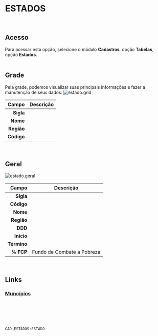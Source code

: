 # ESTADOS
<br>

## Acesso
Para acessar esta opção, selecione o módulo **Cadastros**, opção **Tabelas**, opção **Estados**.
<br>
<br>

## Grade
Pela grade, podemos visualizar suas principais informações e fazer a manutenção de seus dados.
![estado.grid](https://raw.githubusercontent.com/netforcews/docs-erp/master/cadastros/imagens/estado.grid.png)

Campo | Descrição
--:|---
**Sigla** | 
**Nome** | 
**Região** | 
**Código** | 
<br>

## Geral
![estado.geral](https://raw.githubusercontent.com/netforcews/docs-erp/master/cadastros/imagens/estado.geral.png)

Campo | Descrição
--:|---
**Sigla** | 
**Código** | 
**Nome** | 
**Região** | 
**DDD** | 
**Inicio** | 
**Término** | 
**% FCP** | Fundo de Combate a Pobreza
<br>

## Links
### [Muncípios](/geral/municipio.md)
<br>
<br>
<br>
<br>

```CAD_ESTADOS:ESTADO```
